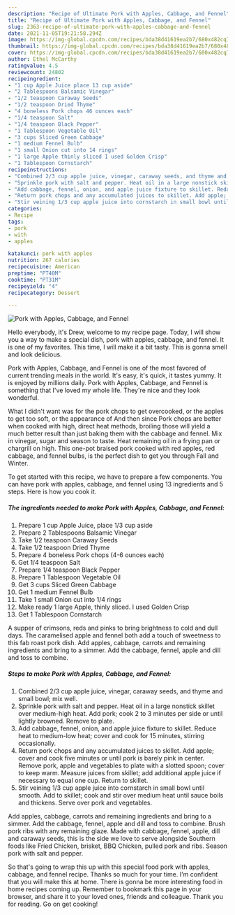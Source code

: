 ```yaml
---
description: "Recipe of Ultimate Pork with Apples, Cabbage, and Fennel"
title: "Recipe of Ultimate Pork with Apples, Cabbage, and Fennel"
slug: 2363-recipe-of-ultimate-pork-with-apples-cabbage-and-fennel
date: 2021-11-05T19:21:58.294Z
image: https://img-global.cpcdn.com/recipes/bda38d41619ea2b7/680x482cq70/pork-with-apples-cabbage-and-fennel-recipe-main-photo.jpg
thumbnail: https://img-global.cpcdn.com/recipes/bda38d41619ea2b7/680x482cq70/pork-with-apples-cabbage-and-fennel-recipe-main-photo.jpg
cover: https://img-global.cpcdn.com/recipes/bda38d41619ea2b7/680x482cq70/pork-with-apples-cabbage-and-fennel-recipe-main-photo.jpg
author: Ethel McCarthy
ratingvalue: 4.5
reviewcount: 24802
recipeingredient:
- "1 cup Apple Juice place 13 cup aside"
- "2 Tablespoons Balsamic Vinegar"
- "1/2 teaspoon Caraway Seeds"
- "1/2 teaspoon Dried Thyme"
- "4 boneless Pork chops 46 ounces each"
- "1/4 teaspoon Salt"
- "1/4 teaspoon Black Pepper"
- "1 Tablespoon Vegetable Oil"
- "3 cups Sliced Green Cabbage"
- "1 medium Fennel Bulb"
- "1 small Onion cut into 14 rings"
- "1 large Apple thinly sliced I used Golden Crisp"
- "1 Tablespoon Cornstarch"
recipeinstructions:
- "Combined 2/3 cup apple juice, vinegar, caraway seeds, and thyme and small bowl; mix well."
- "Sprinkle pork with salt and pepper. Heat oil in a large nonstick skillet over medium-high heat. Add pork; cook 2 to 3 minutes per side or until lightly browned. Remove to plate."
- "Add cabbage, fennel, onion, and apple juice fixture to skillet. Reduce heat to medium-low heat; cover and cook for 15 minutes, stirring occasionally."
- "Return pork chops and any accumulated juices to skillet. Add apple; cover and cook five minutes or until pork is barely pink in center. Remove pork, apple and vegetables to plate with a slotted spoon; cover to keep warm. Measure juices from skillet; add additional apple juice if necessary to equal one cup. Return to skillet."
- "Stir veining 1/3 cup apple juice into cornstarch in small bowl until smooth. Add to skillet; cook and stir over medium heat until sauce boils and thickens. Serve over pork and vegetables."
categories:
- Recipe
tags:
- pork
- with
- apples

katakunci: pork with apples 
nutrition: 267 calories
recipecuisine: American
preptime: "PT40M"
cooktime: "PT31M"
recipeyield: "4"
recipecategory: Dessert

---
```



![Pork with Apples, Cabbage, and Fennel](https://img-global.cpcdn.com/recipes/bda38d41619ea2b7/680x482cq70/pork-with-apples-cabbage-and-fennel-recipe-main-photo.jpg)

Hello everybody, it's Drew, welcome to my recipe page. Today, I will show you a way to make a special dish, pork with apples, cabbage, and fennel. It is one of my favorites. This time, I will make it a bit tasty. This is gonna smell and look delicious.

Pork with Apples, Cabbage, and Fennel is one of the most favored of current trending meals in the world. It's easy, it's quick, it tastes yummy. It is enjoyed by millions daily. Pork with Apples, Cabbage, and Fennel is something that I've loved my whole life. They're nice and they look wonderful.

What I didn't want was for the pork chops to get overcooked, or the apples to get too soft, or the appearance of And then since Pork chops are better when cooked with high, direct heat methods, broiling those will yield a much better result than just baking them with the cabbage and fennel. Mix in vinegar, sugar and season to taste. Heat remaining oil in a frying pan or chargrill on high. This one-pot braised pork cooked with red apples, red cabbage, and fennel bulbs, is the perfect dish to get you through Fall and Winter.


To get started with this recipe, we have to prepare a few components. You can have pork with apples, cabbage, and fennel using 13 ingredients and 5 steps. Here is how you cook it.

<!--inarticleads1-->

##### The ingredients needed to make Pork with Apples, Cabbage, and Fennel:

1. Prepare 1 cup Apple Juice, place 1/3 cup aside
1. Prepare 2 Tablespoons Balsamic Vinegar
1. Take 1/2 teaspoon Caraway Seeds
1. Take 1/2 teaspoon Dried Thyme
1. Prepare 4 boneless Pork chops (4-6 ounces each)
1. Get 1/4 teaspoon Salt
1. Prepare 1/4 teaspoon Black Pepper
1. Prepare 1 Tablespoon Vegetable Oil
1. Get 3 cups Sliced Green Cabbage
1. Get 1 medium Fennel Bulb
1. Take 1 small Onion cut into 1/4 rings
1. Make ready 1 large Apple, thinly sliced. I used Golden Crisp
1. Get 1 Tablespoon Cornstarch


A supper of crimsons, reds and pinks to bring brightness to cold and dull days. The caramelised apple and fennel both add a touch of sweetness to this fab roast pork dish. Add apples, cabbage, carrots and remaining ingredients and bring to a simmer. Add the cabbage, fennel, apple and dill and toss to combine. 

<!--inarticleads2-->

##### Steps to make Pork with Apples, Cabbage, and Fennel:

1. Combined 2/3 cup apple juice, vinegar, caraway seeds, and thyme and small bowl; mix well.
1. Sprinkle pork with salt and pepper. Heat oil in a large nonstick skillet over medium-high heat. Add pork; cook 2 to 3 minutes per side or until lightly browned. Remove to plate.
1. Add cabbage, fennel, onion, and apple juice fixture to skillet. Reduce heat to medium-low heat; cover and cook for 15 minutes, stirring occasionally.
1. Return pork chops and any accumulated juices to skillet. Add apple; cover and cook five minutes or until pork is barely pink in center. Remove pork, apple and vegetables to plate with a slotted spoon; cover to keep warm. Measure juices from skillet; add additional apple juice if necessary to equal one cup. Return to skillet.
1. Stir veining 1/3 cup apple juice into cornstarch in small bowl until smooth. Add to skillet; cook and stir over medium heat until sauce boils and thickens. Serve over pork and vegetables.


Add apples, cabbage, carrots and remaining ingredients and bring to a simmer. Add the cabbage, fennel, apple and dill and toss to combine. Brush pork ribs with any remaining glaze. Made with cabbage, fennel, apple, dill and caraway seeds, this is the side we love to serve alongside Southern foods like Fried Chicken, brisket, BBQ Chicken, pulled pork and ribs. Season pork with salt and pepper. 

So that's going to wrap this up with this special food pork with apples, cabbage, and fennel recipe. Thanks so much for your time. I'm confident that you will make this at home. There is gonna be more interesting food in home recipes coming up. Remember to bookmark this page in your browser, and share it to your loved ones, friends and colleague. Thank you for reading. Go on get cooking!
